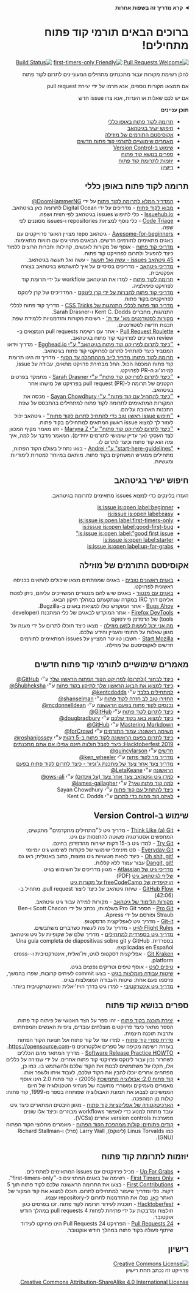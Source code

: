 <div dir="rtl" style="direction:rtl;text-align:right;">
<p>
<!-- Do not translate this -->
<details>
<summary>
<strong> קרא מדריך זה בשפות אחרות </strong>
</summary>
    <ul>
        <li><a href="./README.md"> English </a></li>
        <li><a href="./README-MR.md"> मराठी </a></li>
        <li><a href="./README-BN.md"> বাংলা </a></li>
        <li><a href="./README-CN.md"> 中文 </a></li>
        <li><a href="./README-RU.md"> русский </a></li>
        <li><a href="./README-RO.md"> Românesc </a></li>
        <li><a href="./README-IT.md"> Italiano </a></li>
        <li><a href="./README-ES.md"> Español </a></li>
        <li><a href="./README-pt-BR.md"> Português (BR) </a></li>
        <li><a href="./README-DE.md"> Deutsch </a></li>
        <li><a href="./README-GR.md"> Ελληνικά </a></li>
        <li><a href="./README-FR.md"> Français </a></li>
        <li><a href="./README-KO.md"> 한국어 </a></li>
        <li><a href="./README-JA.md"> 日本語 </a></li>
    </ul>
</details>
<!-- Do not translate this -->

</p>
</div>
<div dir="rtl" style="direction:rtl;text-align:right;">
<p>

# ברוכים הבאים תורמי קוד פתוח מתחילים!

[![Pull Requests Welcome](https://img.shields.io/badge/PRs-welcome-brightgreen.svg?style=flat)](http://makeapullrequest.com)
[![first-timers-only Friendly](https://img.shields.io/badge/first--timers--only-friendly-blue.svg)](https://www.firsttimersonly.com/)
[![Build Status](https://api.travis-ci.org/freeCodeCamp/how-to-contribute-to-open-source.svg?branch=master)](https://travis-ci.org/freeCodeCamp/how-to-contribute-to-open-source)

להלן רשימת מקורות עבור מתכנתים מתחילים המעוניינים לתרום לקוד פתוח

אם תמצאו מקורות נוספים, אנא תרמו על ידי יצירת pull request

אם יש לכם שאלות או הערות, אנא צרו issue חדש

**תוכן עניינים**

- [תרומה לקוד פתוח באופן כללי](#contributing-to-open-source-in-general)
- [חיפוש ישיר בגיטהאב](#direct-github-searches)
- [אקוסיסטם התורמים של מוזילה](#mozillas-contributor-ecosystem)
- [מאמרים שימושיים לתורמי קוד פתוח חדשים](#useful-articles-for-new-open-source-contributors)
- [שימוש ב-Version Control](#using-version-control)
- [ספרים בנושא קוד פתוח](#open-source-books)
- [יוזמות לתרומת קוד פתוח](#open-source-contribution-initiatives)
- [רישיון](#license)

</p>
</div>
<div dir="rtl" style="direction:rtl;text-align:right;">
<p>

## תרומה לקוד פתוח באופן כללי
- [המדריך המלא לתרומה לקוד פתוח](https://www.freecodecamp.org/news/the-definitive-guide-to-contributing-to-open-source-900d5f9f2282/) על ידי [DoomHammerNG@](https://twitter.com/DoomHammerNG)
- [מבוא לקוד פתוח](https://www.digitalocean.com/community/tutorial_series/an-introduction-to-open-source) - מדריכים על ידי Digital Ocean לתרומה כאן בגיטהאב.
- [Issuehub.io](http://issuehub.pro/) - כלי לחיפוש issues בגיטהאב לפי תווית ושפה.
- [Code Triage](https://www.codetriage.com/) - כלי נוסף למציאת repositories ו-issues מסוננים לפי שפה.
- [Awesome-for-beginners](https://github.com/MunGell/awesome-for-beginners) - גיטהאב repo מצויין האוגר פרוייקטים עם באגים מתאימים לתורמים חדשים. הבאגים מתוייגים עם תוויות מתאימות.
- [מדריכי קוד פתוח](https://opensource.guide/) - אוסף של מקורות לאנשים, קהילות וחברות הרוצים ללמוד כיצד להפעיל ולתרום לפרוייקט קוד פתוח.
- [45 גיטהאב issues - עשה ואל תעשה](https://hackernoon.com/45-github-issues-dos-and-donts-dfec9ab4b612) - עשה ואל תעשה בגיטהאב.
- [מדריכי גיטהאב](https://guides.github.com/) - מדריכים בסיסיים על איך להשתמש בגיטהאב בצורה אפקטיבית.
- [תרומה לקוד פתוח](https://github.com/danthareja/contribute-to-open-source) - למדו את הגיטהאב workflow על ידי תרומת קוד לפרויקט סימולציה.
- [מדריכי קוד פתוח לחברות על ידי קרן לינוקס](https://www.linuxfoundation.org/resources/open-source-guides/) - המדריכים של קרן לינוקס לפרויקטים בקוד פתוח.
- [מדריך קוד פתוח לכללי התנהגות של CSS Tricks](https://css-tricks.com/open-source-etiquette-guidebook/) - מדריך קוד פתוח לכללי התנהגות, מחברים Kent C. Dodds ו-Sarah Drasner.
- [מקורות לסטודנטים מא׳ עד ת׳](https://github.com/dipakkr/A-to-Z-Resources-for-Students) - רשימת מקורות והזדמנויות ללמידת שפת תכנות חדשה לסטודנטים.
- [Pull Request Roulette](http://www.pullrequestroulette.com/) - אתר עם רשימת pull requests הנמצאים ב-review השייכים לפרויקטי קוד פתוח בגיטהאב.
- [״כיצד לתרום לפרויקט קוד פתוח בגיטהאב״ ע״י Egghead.io](https://egghead.io/courses/how-to-contribute-to-an-open-source-project-on-github) - מדריך וידאו המסביר כיצד להתחיל לתרום לפרויקטי קוד פתוח בגיטהאב.
- [תרומה לקוד פתוח: מדריך לייב מההתחלה עד הסוף](https://medium.com/@kevinjin/contributing-to-open-source-walkthrough-part-0-b3dc43e6b720) - מדריך זה הינו תרומת קוד פתוח המכסה הכול. החל מבחירת פרויקט מתאים, עבודה על issue, למירג׳וג ה-PR לפרויקט.
- [״כיצד לתרום לפרויקט קוד פתוח״ ע״י Sarah Drasner](https://css-tricks.com/how-to-contribute-to-an-open-source-project/) - מתמקד בפרטים הקטנים של תרומה ל-pull request (PR) בפרויקט של מישהו אחר בגיטהאב.
- [״כיצד להתחיל עם קוד פתוח״ ע״י Sayan Chowdhury](https://www.hackerearth.com:443/getstarted-opensource/) - מכסה את המקורות המתאימים לתרומה לקוד פתוח למתחילים בהתבסס על שפת התכנות האהובה עליהם.
- [״חיפוש issue ראשון טוב כדי להתחיל לתרום לקוד פתוח״](https://github.blog/2020-01-22-browse-good-first-issues-to-start-contributing-to-open-source/) - גיטהאב יכול לעזור לך למצוא issue ראשון המתאים למתחילים בקוד פתוח.
- [״כיצד לתרום לפרויקט קוד פתוח״ ע״י Maryna Z](https://rubygarage.org/blog/how-contribute-to-open-source-projects) - זהו מאמר מקיף המכוון לצד העסקי (אך עדיין שימושי לתורמים יחידים). המאמר מדבר על למה, איך ומה הוא קוד פתוח וכיצד לתרום לו.
- ["start-here-guidelines" ע״י Andrei](https://github.com/zero-to-mastery/start-here-guidelines) - בואו נתחיל בעולם הקוד הפתוח, מתחילים ממגרש המשחקים בקוד פתוח. מותאם במיוחד למטרות לימודיות ומעשיות.

</p>
</div>
<div dir="rtl" style="direction:rtl;text-align:right;">
<p>

## חיפוש ישיר בגיטהאב
העזרו בלינקים כדי למצוא issues מתאימים לתרומה בגיטהאב.
- [is:issue is:open label:beginner](https://github.com/search?utf8=%E2%9C%93&q=is%3Aissue+is%3Aopen+label%3Abeginner)
- [is:issue is:open label:easy](https://github.com/search?utf8=%E2%9C%93&q=is%3Aissue+is%3Aopen+label%3Aeasy)
- [is:issue is:open label:first-timers-only](https://github.com/search?utf8=%E2%9C%93&q=is%3Aissue+is%3Aopen+label%3Afirst-timers-only)
- [is:issue is:open label:good-first-bug](https://github.com/search?utf8=%E2%9C%93&q=is%3Aissue+is%3Aopen+label%3Agood-first-bug)
- [is:issue is:open label:"good first issue"](https://github.com/search?utf8=%E2%9C%93&q=is%3Aissue+is%3Aopen+label%3A"good+first+issue")
- [is:issue is:open label:starter](https://github.com/search?utf8=%E2%9C%93&q=is%3Aissue+is%3Aopen+label%3Astarter)
- [is:issue is:open label:up-for-grabs](https://github.com/search?utf8=%E2%9C%93&q=is%3Aissue+is%3Aopen+label%3Aup-for-grabs)

</p>
</div>
<div dir="rtl" style="direction:rtl;text-align:right;">
<p>

## אקוסיסטם התורמים של מוזילה
- [באגים ראשונים טובים](https://bugzil.la/sw:%22[good%20first%20bug]%22&limit=0) - באגים שמפתחים מצאו שיכולים להתאים בכניסה ראשונית לפרויקט.
- [באגים עם מנטור](https://bugzilla.mozilla.org/buglist.cgi?quicksearch=mentor%3A%40) - באגים שיש להם מנטורים המשוייכים עליהם, ניתן לפנות אליהם דרך IRC במקרה שנתקעתם במהלך תיקון הבאג.
- [Bugs Ahoy](https://www.joshmatthews.net/bugsahoy/) - אתר המוקדש כולו למציאת באגים ב-Bugzilla.
- [Firefox DevTools](http://firefox-dev.tools/) - אתר המוקדש לבאגים של כלי המתכנת (developer tools) של הדפדפן פיירפוקס
- [מה אני יכול לעשות למען מוזילה](https://whatcanidoformozilla.org/) - מצאו כיצד תוכלו לתרום על ידי מענה על מגוון שאלות על תחומי והעניין והידע שלכם.
- [Start Mozilla](https://twitter.com/StartMozilla) - חשבון טוויטר המצייץ על issues המתאימים לתורמים חדשים לאקוסיסטם של מוזילה.

</p>
</div>
<div dir="rtl" style="direction:rtl;text-align:right;">
<p>

## מאמרים שימושיים לתורמי קוד פתוח חדשים
- [כיצד לבחור (ולתרום) לפרויקט הקוד הפתוח הראשון שלך](https://github.com/collections/choosing-projects) ע״י [GitHub@](https://github.com/github)
- [כיצד למצוא את הבאג הראשון שלך לתיקון בקוד פתוח](https://www.freecodecamp.org/news/finding-your-first-open-source-project-or-bug-to-work-on-1712f651e5ba/) ע״י [Shubheksha@](https://github.com/Shubheksha)
- [למתחילים בלבד](https://kentcdodds.com/blog/first-timers-only/) ע״י [kentcdodds@](https://github.com/kentcdodds)
- [החזירו טוב לב חזרה לקוד פתוח](https://web.archive.org/web/20201009150545/https://www.hanselman.com/blog/bring-kindness-back-to-open-source) ע״י [shanselman@](https://github.com/shanselman)
- [נכנסים לקוד פתוח בפעם הראשונה](https://www.nearform.com/blog/getting-into-open-source-for-the-first-time/) ע״י [mcdonnelldean@](https://github.com/mcdonnelldean)
- [כיצד לתרום לקוד פתוח](https://opensource.guide/how-to-contribute/) ע״י [GitHub@](https://github.com/github)
- [כיצד למצוא באג בקוד שלכם](https://8thlight.com/blog/doug-bradbury/2016/06/29/how-to-find-bug-in-your-code.html) ע״י [dougbradbury@](https://twitter.com/dougbradbury)
- [Mastering Markdown](https://guides.github.com/features/mastering-markdown/) ע״י [GitHub@](https://github.com/github)
- [משימה ראשונה: עמוד התורמים](https://medium.com/@forCrowd/first-mission-contributors-page-df24e6e70705#.2v2g0no29) ע״י [forCrowd@](https://github.com/forCrowd)
- [כיצד לתרום בפעם הראשונה לקוד פתוח ב-5 דקות](https://www.freecodecamp.org/news/how-to-make-your-first-open-source-contribution-in-just-5-minutes-aaad1fc59c9a/) ע״י [roshanjossey@](https://github.com/Roshanjossey/)
- [Hacktoberfest 2019: כיצד לקבל חולצה חינם אפילו אם אתם מתכנתים חדשים](https://www.freecodecamp.org/news/hacktoberfest-2018-how-you-can-get-your-free-shirt-even-if-youre-new-to-coding-96080dd0b01b/) ע״י [quincylarson@](https://www.freecodecamp.org/news/author/quincylarson/)
- [מדריך מר לקוד פתוח](https://medium.com/codezillas/a-bitter-guide-to-open-source-a8e3b6a3c1c4) ע״י [ken_wheeler@](https://medium.com/@ken_wheeler)
- [מדריך צעד אחר צעד של מתכנת ג׳וניור - כיצד לתרום לקוד פתוח בפעם הראשונה](https://hackernoon.com/contributing-to-open-source-the-sharks-are-photoshopped-47e22db1ab86) ע״י [LetaKeane@](https://hackernoon.com/u/letakeane)
- [למדו גיט וגיטהאב צעד אחר צעד (על ווינדוס)](https://medium.com/illumination/path-to-learning-git-and-github-be93518e06dc) ע״י [ows-ali@](https://medium.com/@ows_ali)
- [למה קוד פתוח ואיך?](https://careerkarma.com/blog/open-source-projects-for-beginners/) ע״י [james-gallagher@](https://careerkarma.com/blog/author/jamesgallagher/)
- [כיצד להתחיל עם קוד פתוח](https://www.hackerearth.com/getstarted-opensource/) ע״י Sayan Chowdhury
- [לאיזה קוד פתוח כדי לתרום](https://kentcdodds.com/blog/what-open-source-project-should-i-contribute-to/) ע״י Kent C. Dodds

</p>
</div>
<div dir="rtl" style="direction:rtl;text-align:right;">
<p>

## שימוש ב-Version Control
- [Think Like (a) Git](https://think-like-a-git.net/) - מדריך גיט ל״מתחילים מתקדמים״ מתקשים, המחפשים אסטרטגיה פשוטה להתנסות עם גיט.
- [Try Git](https://try.github.io/) - למדו גיט ב-15 דקות ישירות מהדפדפן בחינם.
- [Everyday Git](https://git-scm.com/docs/giteveryday) - סט מינימלי שימושי של פקודות לשימוש גיט יומיומי
- [!Oh shit, git](https://ohshitgit.com/) - כיצד לצאת מטעויות גיט נפוצות, כתוב באנגלית; ראו גם [!Dangit, git](https://dangitgit.com/) עבור עמוד ללא קללות.
- [מדריכי גיט של Atlassian](https://www.atlassian.com/git/tutorials) - מגוון מדריכים על השימוש בגיט.
- [שליף לגיטהאב גיט](https://education.github.com/git-cheat-sheet-education.pdf) (PDF)
- [הויקיפדיה של freeCodeCamp על מקורות גיט](https://forum.freecodecamp.org/t/wiki-git-resources/13136)
- [GitHub Flow](https://www.youtube.com/watch?v=juLIxo42A_s) - שיחת גיטהאב על כיצד ליצור pull request. מתחיל ב-(42:06)
- [מקורות הלימוד של גיטהאב](https://docs.github.com/en/free-pro-team@latest/github/getting-started-with-github/git-and-github-learning-resources) - מקורות למידה עבור גיט וגיטהאב.
- [Pro Git](https://git-scm.com/book/en/v2) - הספר Pro Git בשלמותו, נכתב על ידי Scott Chacon ו-Ben Straub ופורסם על ידי Apress.
- [Git-it](https://github.com/jlord/git-it-electron) - מדריך גיט לאפליקצית הדסקטופ.
- [Flight Rules לגיט](https://github.com/k88hudson/git-flight-rules) - מדריך על מה לעשות כשדברים משתבשים.
- [מדריך גיט בספרדית למתחילים](https://platzi.github.io/git-slides/#/) - מדריך שלם של שקופיות על גיט וגיטהאב בספרדית. Una guía completa de diapositivas sobre git y GitHub explicadas en Español.
- [Git Kraken](https://www.gitkraken.com/git-client) - אפליקצית דסקטופ לגיט, ויז׳ואלית, אינטרקטיבית ו-cross-platform.
- [טיפים לגיט](https://github.com/git-tips/tips) - אוסף טיפים וטריקים נפוצים בגיט.
- [שיטות עבודה מומלצות בגיט](https://sethrobertson.github.io/GitBestPractices/) - בצעו commit לעיתים קרובות, שפרו בהמשך, פרסמו פעם אחת: שיטות העבודה המומלצות בגיט.
- [מדריך גיט אינטרקטיבי](https://learngitbranching.js.org/) - למדו גיט בדרך הויז׳יאלית והאינטרקטיבית ביותר.

</p>
</div>
<div dir="rtl" style="direction:rtl;text-align:right;">
<p>

## ספרים בנושא קוד פתוח
- [יצירת תוכנה בקוד פתוח](https://producingoss.com/) - זהו ספר על הצד האנושי של פיתוח קוד פתוח. הספר מתאר כיצד פרויקטים מוצלחים עובדים, ציפיות האנשים והמפתחים ותרבות תוכנה חינמית.
- [סדרת ספרי קוד פתוח](https://opensource.com/resources/ebooks) - למדו עוד על קוד פתוח ועל תנועת הקוד הפתוח בעזרת רשימה מקיפה של ספרים אלקטרונים מ-https://opensource.com.
- [Software Release Practice HOWTO](https://tldp.org/HOWTO/Software-Release-Practice-HOWTO/) - מדריך המתאר מהם הכללים לשחרור נכון עבור לינוקס ופרויקטי קוד פתוח אחרים. על ידי שמירה על כללים אלו, תקלו על משתמשים לבנות את הקוד שלכם ולהשתמש בו. כמו כן, מפתחים אחרים יוכלו להבין את הקוד שלכם, לעבוד איתו ולשפר אותו. 
- [קוד פתוח 2.0: אבולוציה מתמשכת](https://archive.org/details/opensources2.000diborich) (2005) - קוד פתוח 2.0 הינו אוסף מאמרים מעמיקים ומעוררי מחשבה של מנהיגי הטכנולוגיה של היום הממשיכים לצבוע את תמונת האבולוציה שפותחה בספר מ-1999, קוד פתוח: קולות מן המהפכה.  
- [הארכיטקטורה של אפליקציות קוד פתוח](http://www.aosabook.org/en/git.html) - מגוון היבטים המתארים כיצד גיט עובד מתחת למנוע כדי לאפשר workflows מבוזרים וכיצד אלו שונים ממערכות version controls אחרים (VCSs).
- [קודים פתוחים: קולות ממהפכת הקוד הפתוח](https://www.oreilly.com/openbook/opensources/book/) - מאמרים מחלוצי הקוד הפתוח כמו Linus Torvalds (לינוקס), Larry Wall (פרל) ו-Richard Stallman (GNU).

</p>
</div>
<div dir="rtl" style="direction:rtl;text-align:right;">
<p>

## יוזמות לתרומת קוד פתוח
- [Up For Grabs](https://up-for-grabs.net/) - מכיל פרויקטים עם issues המתאימים למתחילים.
- [First Timers Only](https://www.firsttimersonly.com/) - רשימה של באגים המתוייגים כ-״first-timers-only".
- [First Contributions](https://firstcontributions.github.io/) - בצעו את התרומה הראשונה שלכם לקוד פתוח תוך 5 דקות. כלי ומדריך שיעזור למתחילים לתרום. תוכלו למצוא את קוד המקור של האתר [כאן](https://github.com/firstcontributions/first-contributions), נצלו את ההזדמנות לתרום ל-repository עצמו.
- [Hacktoberfest](https://hacktoberfest.digitalocean.com/) - תוכנית לעידוד תרומה לקוד פתוח. זכו בפרסים כגון חולצות ומדבקות על ידי פתיחת לפחות 4 pull requests במהלך חודש אוקטובר.
- [24 Pull Requests](https://24pullrequests.com) - הפרויקט 24 Pull Requests הינו פרויקט לעידוד שיתוף פעולה בקוד פתוח במהלך חודש אוקטובר.

</p>
</div>
<div dir="rtl" style="direction:rtl;text-align:right;">
<p>

## רישיון
<a rel="license" href="https://creativecommons.org/licenses/by-sa/4.0/"><img alt="Creative Commons License" style="border-width:0" src="https://licensebuttons.net/l/by-sa/4.0/88x31.png" /></a><br />פרוייקט זה נכתב תחת רישיון 

<a rel="license" href="https://creativecommons.org/licenses/by-sa/4.0/">Creative Commons Attribution-ShareAlike 4.0 International License</a>.

</p>
</div>
